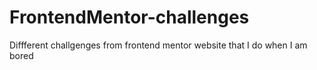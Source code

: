# FrontendMentor-challenges
Diffferent challgenges from frontend mentor website that I do when I am bored
